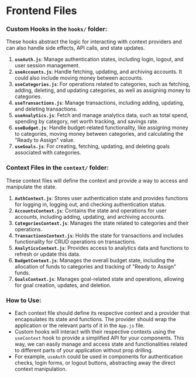 # Frontend Files

### Custom Hooks in the `hooks/` folder:

These hooks abstract the logic for interacting with context providers and can also handle side effects, API calls, and state updates.

1. **`useAuth.js`**: Manage authentication states, including login, logout, and user session management.
2. **`useAccounts.js`**: Handle fetching, updating, and archiving accounts. It could also include moving money between accounts.
3. **`useCategories.js`**: For operations related to categories, such as fetching, adding, deleting, and updating categories, as well as assigning money to categories.
4. **`useTransactions.js`**: Manage transactions, including adding, updating, and deleting transactions.
5. **`useAnalytics.js`**: Fetch and manage analytics data, such as total spend, spending by category, net worth tracking, and savings rate.
6. **`useBudget.js`**: Handle budget-related functionality, like assigning money to categories, moving money between categories, and calculating the "Ready to Assign" value.
7. **`useGoals.js`**: For creating, fetching, updating, and deleting goals associated with categories.

### Context Files in the `context/` folder:

These context files will define the context and provide a way to access and manipulate the state.

1. **`AuthContext.js`**: Stores user authentication state and provides functions for logging in, logging out, and checking authentication status.
2. **`AccountsContext.js`**: Contains the state and operations for user accounts, including adding, updating, and archiving accounts.
3. **`CategoriesContext.js`**: Manages the state related to categories and their operations.
4. **`TransactionsContext.js`**: Holds the state for transactions and includes functionality for CRUD operations on transactions.
5. **`AnalyticsContext.js`**: Provides access to analytics data and functions to refresh or update this data.
6. **`BudgetContext.js`**: Manages the overall budget state, including the allocation of funds to categories and tracking of "Ready to Assign" funds.
7. **`GoalsContext.js`**: Manages goal-related state and operations, allowing for goal creation, updates, and deletion.

### How to Use:

- Each context file should define its respective context and a provider that encapsulates its state and functions. The provider should wrap the application or the relevant parts of it in the `App.js` file.
- Custom hooks will interact with their respective contexts using the `useContext` hook to provide a simplified API for your components. This way, we can easily manage and access state and functionalities related to different parts of your application without prop drilling.
- For example, `useAuth` could be used in components for authentication checks, login forms, or logout buttons, abstracting away the direct context manipulation.
